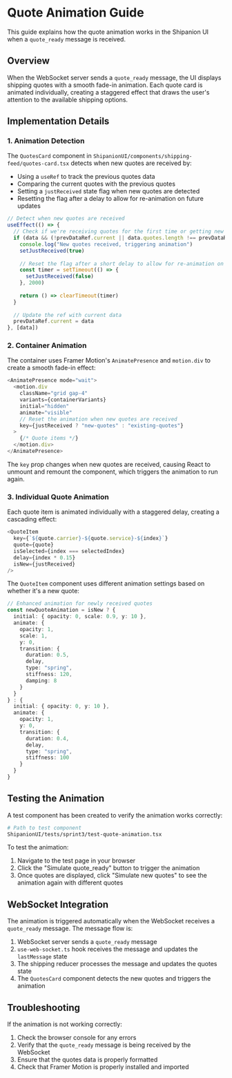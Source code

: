 # Quote Animation Guide

This guide explains how the quote animation works in the Shipanion UI when a `quote_ready` message is received.

## Overview

When the WebSocket server sends a `quote_ready` message, the UI displays shipping quotes with a smooth fade-in animation. Each quote card is animated individually, creating a staggered effect that draws the user's attention to the available shipping options.

## Implementation Details

### 1. Animation Detection

The `QuotesCard` component in `ShipanionUI/components/shipping-feed/quotes-card.tsx` detects when new quotes are received by:

- Using a `useRef` to track the previous quotes data
- Comparing the current quotes with the previous quotes
- Setting a `justReceived` state flag when new quotes are detected
- Resetting the flag after a delay to allow for re-animation on future updates

```typescript
// Detect when new quotes are received
useEffect(() => {
  // Check if we're receiving quotes for the first time or getting new quotes
  if (data && (!prevDataRef.current || data.quotes.length !== prevDataRef.current.quotes.length)) {
    console.log("New quotes received, triggering animation")
    setJustReceived(true)
    
    // Reset the flag after a short delay to allow for re-animation on future updates
    const timer = setTimeout(() => {
      setJustReceived(false)
    }, 2000)
    
    return () => clearTimeout(timer)
  }
  
  // Update the ref with current data
  prevDataRef.current = data
}, [data])
```

### 2. Container Animation

The container uses Framer Motion's `AnimatePresence` and `motion.div` to create a smooth fade-in effect:

```typescript
<AnimatePresence mode="wait">
  <motion.div 
    className="grid gap-4"
    variants={containerVariants}
    initial="hidden"
    animate="visible"
    // Reset the animation when new quotes are received
    key={justReceived ? "new-quotes" : "existing-quotes"}
  >
    {/* Quote items */}
  </motion.div>
</AnimatePresence>
```

The `key` prop changes when new quotes are received, causing React to unmount and remount the component, which triggers the animation to run again.

### 3. Individual Quote Animation

Each quote item is animated individually with a staggered delay, creating a cascading effect:

```typescript
<QuoteItem 
  key={`${quote.carrier}-${quote.service}-${index}`} 
  quote={quote} 
  isSelected={index === selectedIndex} 
  delay={index * 0.15}
  isNew={justReceived}
/>
```

The `QuoteItem` component uses different animation settings based on whether it's a new quote:

```typescript
// Enhanced animation for newly received quotes
const newQuoteAnimation = isNew ? {
  initial: { opacity: 0, scale: 0.9, y: 10 },
  animate: { 
    opacity: 1, 
    scale: 1, 
    y: 0,
    transition: {
      duration: 0.5,
      delay,
      type: "spring",
      stiffness: 120,
      damping: 8
    }
  }
} : {
  initial: { opacity: 0, y: 10 },
  animate: { 
    opacity: 1, 
    y: 0,
    transition: {
      duration: 0.4,
      delay,
      type: "spring",
      stiffness: 100
    }
  }
}
```

## Testing the Animation

A test component has been created to verify the animation works correctly:

```bash
# Path to test component
ShipanionUI/tests/sprint3/test-quote-animation.tsx
```

To test the animation:

1. Navigate to the test page in your browser
2. Click the "Simulate quote_ready" button to trigger the animation
3. Once quotes are displayed, click "Simulate new quotes" to see the animation again with different quotes

## WebSocket Integration

The animation is triggered automatically when the WebSocket receives a `quote_ready` message. The message flow is:

1. WebSocket server sends a `quote_ready` message
2. `use-web-socket.ts` hook receives the message and updates the `lastMessage` state
3. The shipping reducer processes the message and updates the quotes state
4. The `QuotesCard` component detects the new quotes and triggers the animation

## Troubleshooting

If the animation is not working correctly:

1. Check the browser console for any errors
2. Verify that the `quote_ready` message is being received by the WebSocket
3. Ensure that the quotes data is properly formatted
4. Check that Framer Motion is properly installed and imported
